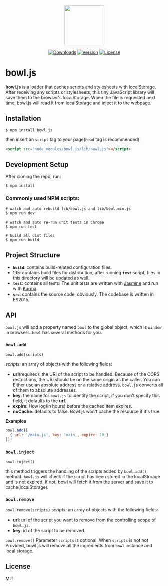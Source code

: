 <p align="center"><image src="https://github.com/classicemi/bowl.js/blob/develop/assets/logo.png?raw=true" width="128"></p>

<p align="center">
  <a href="https://www.npmjs.com/package/bowl.js"><img src="https://img.shields.io/npm/dt/bowl.js.svg" alt="Downloads"></a>
  <a href="https://www.npmjs.com/package/bowl.js"><img src="https://img.shields.io/npm/v/bowl.js.svg" alt="Version"></a>
  <a href="https://www.npmjs.com/package/bowl.js"><img src="https://img.shields.io/npm/l/bowl.js.svg" alt="License"></a>
</p>

# bowl.js
**bowl.js** is a loader that caches scripts and stylesheets with localStorage. After receiving any scripts or stylesheets, this tiny JavaScript library will save them to the browser's localStorage. When the file is requested next time, bowl.js will read it from localStorage and inject it to the webpage.

## Installation
``` shell
$ npm install bowl.js
```
then insert an `script` tag to your page(`head` tag is recommended):
``` html
<script src="node_modules/bowl.js/lib/bowl.js"></script>
```

## Development Setup
After cloning the repo, run:
```shell
$ npm install
```
### Commonly used NPM scripts:
```shell
# watch and auto rebuild lib/bowl.js and lib/bowl.min.js
$ npm run dev

# watch and auto re-run unit tests in Chrome
$ npm run test

# build all dist files
$ npm run build
```

## Project Structure
+ **`build`**: contains build-related configuration files.
+ **`lib`**: contains build files for distribution, after running **`test`** script, files in this directory will be updated as well.
+ **`test`**: contains all tests. The unit tests are written with [Jasmine](http://jasmine.github.io/2.5/introduction) and run with [Karma](http://karma-runner.github.io/1.0/index.html).
+ **`src`**: contains the source code, obviously. The codebase is written in ES2015.

## API
`bowl.js` will add a property named `bowl` to the global object, which is `window` in browsers. `bowl` has several methods for you.

### `bowl.add`
`bowl.add(scripts)`

*scripts:* an array of objects with the following fields:
+ **url**(required): the URI of the script to be handled. Because of the CORS restrictions, the URI should be on the same origin as the caller. You can Either use an absolute address or a relative address. `bowl.js` converts all of them to absolute addresses.
+ **key**: the name for `bowl.js` to identify the script, if you don't specify this field, it defaults to the **url**.
+ **expire**: How log(in hours) before the cached item expires.
+ **noCache**: defaults to false. Bowl.js won't cache the resource if it's true.

**Examples**
```javascript
bowl.add([
  { url: '/main.js', key: 'main', expire: 10 }
]);
```

### `bowl.inject`
`bowl.inject()`

this method triggers the handling of the scripts added by `bowl.add()` method. `bowl.js` will check if the script has been stored in the localStorage and is not expired. If not, bowl will fetch it from the server and save it to cache(localStorage).

### `bowl.remove`
`bowl.remove(scripts)`
*scripts:* an array of objects with the following fields:
+ **url**: url of the script you want to remove from the controlling scope of `bowl.js`.
+ **key**: id of the script to be removed.

`bowl.remove()`
Parameter `scripts` is optional. When `scripts` is not not Provided, bowl.js will remove all the ingredients from `bowl` instance and local storage.

## License
MIT
